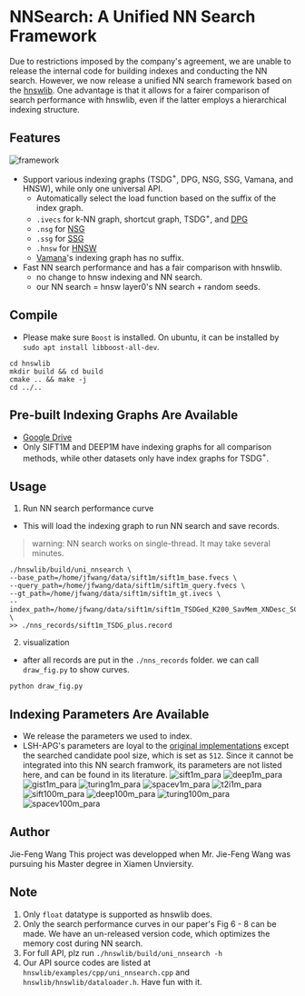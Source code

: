 # NNSearch: A Unified NN Search Framework

Due to restrictions imposed by the company's agreement, we are unable to release the internal code for building indexes and conducting the NN search. However, we now release a unified NN search framework based on the [hnswlib](https://github.com/nmslib/hnswlib). One advantage is that it allows for a fairer comparison of search performance with hnswlib, even if the latter employs a hierarchical indexing structure.

## Features

![framework](./nnsearch_framework.jpg)

* Support various indexing graphs (TSDG$^+$, DPG, NSG, SSG, Vamana, and HNSW), while only one universal API.
    * Automatically select the load function based on the suffix of the index graph.
    * `.ivecs` for k-NN graph, shortcut graph, TSDG$^+$, and [DPG](https://github.com/DBAIWangGroup/nns_benchmark)
    * `.nsg` for [NSG](https://github.com/ZJULearning/nsg) 
    * `.ssg` for [SSG](https://github.com/ZJULearning/SSG) 
    * `.hnsw` for [HNSW](https://github.com/nmslib/hnswlib)
    * [Vamana](https://github.com/microsoft/DiskANN)'s indexing graph has no suffix. 
* Fast NN search performance and has a fair comparison with hnswlib. 
    * no change to hnsw indexing and NN search. 
    * our NN search = hnsw layer0's NN search + random seeds. 


## Compile 

* Please make sure `Boost` is installed. On ubuntu, it can be installed by `sudo apt install libboost-all-dev`.

```shell
cd hnswlib
mkdir build && cd build 
cmake .. && make -j
cd ../..
```

## Pre-built Indexing Graphs Are Available

* [Google Drive](https://drive.google.com/file/d/1Se5q3aYV5H26u21-uIBh9Lq-qgpSN3mQ/view?usp=sharing)
* Only SIFT1M and DEEP1M have indexing graphs for all comparison methods, while other datasets only have index graphs for TSDG$^+$.

## Usage 
1. Run NN search performance curve
* This will load the indexing graph to run NN search and save records.
> warning: NN search works on single-thread. It may take several minutes.

```shell
./hnswlib/build/uni_nnsearch \
--base_path=/home/jfwang/data/sift1m/sift1m_base.fvecs \
--query_path=/home/jfwang/data/sift1m/sift1m_query.fvecs \
--gt_path=/home/jfwang/data/sift1m/sift1m_gt.ivecs \
--index_path=/home/jfwang/data/sift1m/sift1m_TSDGed_K200_SavMem_XNDesc_SCG_1.2_4_50.ivecs \
>> ./nns_records/sift1m_TSDG_plus.record
```

2. visualization
* after all records are put in the `./nns_records` folder. we can call `draw_fig.py` to show curves.

```shell
python draw_fig.py
```

## Indexing Parameters Are Available
* We release the parameters we used to index.
* LSH-APG's parameters are loyal to the [original implementations](https://github.com/Jacyhust/LSH-APG) except the searched candidate pool size, which is set as `512`. Since it cannot be integrated into this NN search framwork, its parameters are not listed here, and can be found in its literature. 
![sift1m_para](index_parameters/sift1m.jpeg)
![deep1m_para](index_parameters/deep1m.jpeg)
![gist1m_para](index_parameters/gist1m.jpeg)
![turing1m_para](index_parameters/turing1m.jpeg)
![spacev1m_para](index_parameters/spacev1m.jpeg)
![t2i1m_para](index_parameters/t2i1m.jpeg)
![sift100m_para](index_parameters/sift100m.jpeg)
![deep100m_para](index_parameters/deep100m.jpeg)
![turing100m_para](index_parameters/turing100m.jpeg)
![spacev100m_para](index_parameters/spacev100m.jpeg)

## Author
Jie-Feng Wang
This project was developped when Mr. Jie-Feng Wang was pursuing his Master degree in Xiamen Unviersity.

## Note
1. Only `float` datatype is supported as hnswlib does. 
2. Only the search performance curves in our paper's Fig 6 - 8 can be made. We have an un-released version code, which optimizes the memory cost during NN search. 
3. For full API, plz run `./hnswlib/build/uni_nnsearch -h` 
4. Our API source codes are listed at `hnswlib/examples/cpp/uni_nnsearch.cpp` and `hnswlib/hnswlib/dataloader.h`. Have fun with it. 

